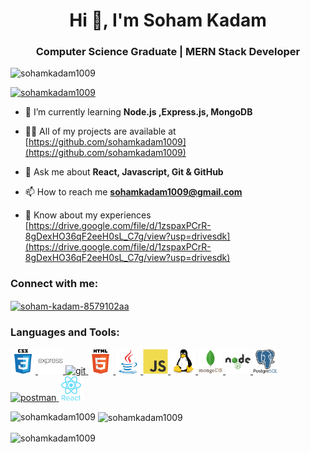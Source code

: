 <h1 align="center">Hi 👋, I'm Soham Kadam</h1>
<h3 align="center">Computer Science Graduate | MERN Stack Developer</h3>

<p align="left"> <img src="https://komarev.com/ghpvc/?username=sohamkadam1009&label=Profile%20views&color=0e75b6&style=flat" alt="sohamkadam1009" /> </p>

<p align="left"> <a href="https://github.com/ryo-ma/github-profile-trophy"><img src="https://github-profile-trophy.vercel.app/?username=sohamkadam1009" alt="sohamkadam1009" /></a> </p>

- 🌱 I’m currently learning **Node.js ,Express.js, MongoDB**

- 👨‍💻 All of my projects are available at [https://github.com/sohamkadam1009](https://github.com/sohamkadam1009)

- 💬 Ask me about **React, Javascript, Git & GitHub**

- 📫 How to reach me **sohamkadam1009@gmail.com**

- 📄 Know about my experiences [https://drive.google.com/file/d/1zspaxPCrR-8gDexHO36qF2eeH0sL_C7g/view?usp=drivesdk](https://drive.google.com/file/d/1zspaxPCrR-8gDexHO36qF2eeH0sL_C7g/view?usp=drivesdk)

<h3 align="left">Connect with me:</h3>
<p align="left">
<a href="https://linkedin.com/in/soham-kadam-8579102aa" target="blank"><img align="center" src="https://raw.githubusercontent.com/rahuldkjain/github-profile-readme-generator/master/src/images/icons/Social/linked-in-alt.svg" alt="soham-kadam-8579102aa" height="30" width="40" /></a>
</p>

<h3 align="left">Languages and Tools:</h3>
<p align="left"> <a href="https://www.w3schools.com/css/" target="_blank" rel="noreferrer"> <img src="https://raw.githubusercontent.com/devicons/devicon/master/icons/css3/css3-original-wordmark.svg" alt="css3" width="40" height="40"/> </a> <a href="https://expressjs.com" target="_blank" rel="noreferrer"> <img src="https://raw.githubusercontent.com/devicons/devicon/master/icons/express/express-original-wordmark.svg" alt="express" width="40" height="40"/> </a> <a href="https://git-scm.com/" target="_blank" rel="noreferrer"> <img src="https://www.vectorlogo.zone/logos/git-scm/git-scm-icon.svg" alt="git" width="40" height="40"/> </a> <a href="https://www.w3.org/html/" target="_blank" rel="noreferrer"> <img src="https://raw.githubusercontent.com/devicons/devicon/master/icons/html5/html5-original-wordmark.svg" alt="html5" width="40" height="40"/> </a> <a href="https://www.java.com" target="_blank" rel="noreferrer"> <img src="https://raw.githubusercontent.com/devicons/devicon/master/icons/java/java-original.svg" alt="java" width="40" height="40"/> </a> <a href="https://developer.mozilla.org/en-US/docs/Web/JavaScript" target="_blank" rel="noreferrer"> <img src="https://raw.githubusercontent.com/devicons/devicon/master/icons/javascript/javascript-original.svg" alt="javascript" width="40" height="40"/> </a> <a href="https://www.linux.org/" target="_blank" rel="noreferrer"> <img src="https://raw.githubusercontent.com/devicons/devicon/master/icons/linux/linux-original.svg" alt="linux" width="40" height="40"/> </a> <a href="https://www.mongodb.com/" target="_blank" rel="noreferrer"> <img src="https://raw.githubusercontent.com/devicons/devicon/master/icons/mongodb/mongodb-original-wordmark.svg" alt="mongodb" width="40" height="40"/> </a> <a href="https://nodejs.org" target="_blank" rel="noreferrer"> <img src="https://raw.githubusercontent.com/devicons/devicon/master/icons/nodejs/nodejs-original-wordmark.svg" alt="nodejs" width="40" height="40"/> </a> <a href="https://www.postgresql.org" target="_blank" rel="noreferrer"> <img src="https://raw.githubusercontent.com/devicons/devicon/master/icons/postgresql/postgresql-original-wordmark.svg" alt="postgresql" width="40" height="40"/> </a> <a href="https://postman.com" target="_blank" rel="noreferrer"> <img src="https://www.vectorlogo.zone/logos/getpostman/getpostman-icon.svg" alt="postman" width="40" height="40"/> </a> <a href="https://reactjs.org/" target="_blank" rel="noreferrer"> <img src="https://raw.githubusercontent.com/devicons/devicon/master/icons/react/react-original-wordmark.svg" alt="react" width="40" height="40"/> </a> </p>

<p><img align="left" src="https://github-readme-stats.vercel.app/api/top-langs?username=sohamkadam1009&show_icons=true&locale=en&layout=compact" alt="sohamkadam1009" /></p>

<p>&nbsp;<img align="center" src="https://github-readme-stats.vercel.app/api?username=sohamkadam1009&show_icons=true&locale=en" alt="sohamkadam1009" /></p>

<p><img align="center" src="https://github-readme-streak-stats.herokuapp.com/?user=sohamkadam1009&" alt="sohamkadam1009" /></p>
